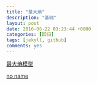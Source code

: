 ```yaml
---
title: "最大熵"
description: "基础"
layout: post
date: 2016-06-22 03:23:44 +0800
categories: [回归]
tags: [jekyll, github]
comments: yes
---
```

<a href='http://blog.sciencenet.cn/blog-802219-667105.html'>最大熵模型</a>

<a href='http://blog.csdn.net/dp_BUPT/article/details/50568392'>no name</a>
